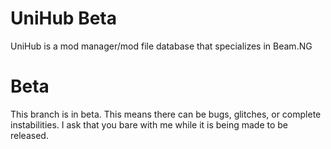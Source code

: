 # UniHub Beta
UniHub is a mod manager/mod file database that specializes in Beam.NG
# Beta
This branch is in beta. This means there can be bugs, glitches, or complete instabilities. I ask that you bare with me while it is being made to be released.
